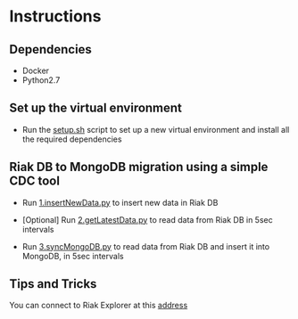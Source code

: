 # Instructions

## Dependencies

* Docker
* Python2.7

## Set up the virtual environment

* Run the [setup.sh](./setup.sh) script to set up a new virtual environment and install all the required dependencies

## Riak DB to MongoDB migration using a simple CDC tool

* Run [1.insertNewData.py](./1.insertNewData.py) to insert new data in Riak DB

* [Optional] Run [2.getLatestData.py](./2.getLatestData.py) to read data from Riak DB in 5sec intervals

* Run [3.syncMongoDB.py](./3.syncMongoDB.py) to read data from Riak DB and insert it into MongoDB, in 5sec intervals

## Tips and Tricks

You can connect to Riak Explorer at this [address](http://localhost:8098/admin/#/cluster/default/data)
